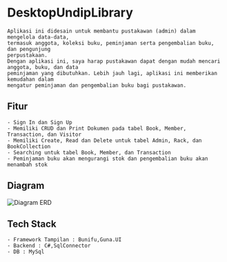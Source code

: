 # DesktopUndipLibrary
	Aplikasi ini didesain untuk membantu pustakawan (admin) dalam mengelola data-data, 
	termasuk anggota, koleksi buku, peminjaman serta pengembalian buku, dan pengunjung 
	perpustakaan. 
	Dengan aplikasi ini, saya harap pustakawan dapat dengan mudah mencari anggota, buku, dan data 
	peminjaman yang dibutuhkan. Lebih jauh lagi, aplikasi ini memberikan kemudahan dalam 
	mengatur peminjaman dan pengembalian buku bagi pustakawan.

## Fitur
	- Sign In dan Sign Up
	- Memiliki CRUD dan Print Dokumen pada tabel Book, Member, Transaction, dan Visitor
	- Memiliki Create, Read dan Delete untuk tabel Admin, Rack, dan BookCollection
	- Searching untuk tabel Book, Member, dan Transaction
	- Peminjaman buku akan mengurangi stok dan pengembalian buku akan menambah stok
	
## Diagram
![Diagram ERD](/erg.png)

## Tech Stack
	- Framework Tampilan : Bunifu,Guna.UI
	- Backend : C#,SqlConnector
	- DB : MySql
